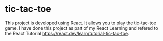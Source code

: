 # tic-tac-toe
This project is developed using React. It allows you to play the tic-tac-toe game.
I have done this project as part of my React Learning and refered to the React Tutorial https://react.dev/learn/tutorial-tic-tac-toe.
